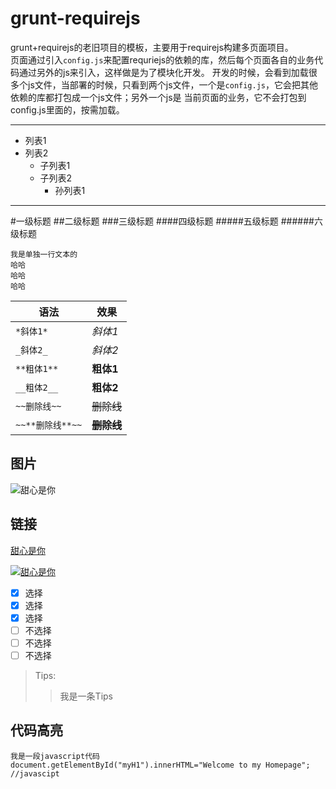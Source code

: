 # grunt-requirejs
grunt+requirejs的老旧项目的模板，主要用于requirejs构建多页面项目。<br/>
页面通过引入`config.js`来配置requriejs的依赖的库，然后每个页面各自的业务代码通过另外的js来引入，这样做是为了模块化开发。
开发的时候，会看到加载很多个js文件，当部署的时候，只看到两个js文件，一个是`config.js`，它会把其他依赖的库都打包成一个js文件；另外一个js是
当前页面的业务，它不会打包到config.js里面的，按需加载。

****

* 列表1
* 列表2
    * 子列表1
    * 子列表2
        * 孙列表1

______________
        
#一级标题
##二级标题
###三级标题
####四级标题
#####五级标题
######六级标题

```
我是单独一行文本的
哈哈
哈哈
哈哈
```

|语法|效果|
|---|----|
|`*斜体1*`|*斜体1*|
|`_斜体2_`|_斜体2_|
|`**粗体1**`|**粗体1**|
|`__粗体2__`|__粗体2__|
|`~~删除线~~`|~~删除线~~|
|`~~**删除线**~~`|~~**删除线**~~|
        

图片
------
![甜心是你][abc]

链接
---

[甜心是你][abc]

[![](http://service.ixingtu.com/ixtres/Advertisement/0bcebfecc18844778381e772433cba6f_shortPic.png '甜心是你')](http://service.ixingtu.com/ixtres/Advertisement/0bcebfecc18844778381e772433cba6f_shortPic.png "甜心是你")

[abc]:http://service.ixingtu.com/ixtres/Advertisement/0bcebfecc18844778381e772433cba6f_shortPic.png "甜心是你"

- [x] 选择
- [x] 选择
- [x] 选择
- [ ] 不选择
- [ ] 不选择
- [ ] 不选择

>Tips:
>>我是一条Tips

代码高亮
----
```
我是一段javascript代码
document.getElementById("myH1").innerHTML="Welcome to my Homepage"; //javascipt
```






















